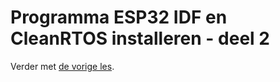 # Programma ESP32 IDF en CleanRTOS installeren - deel 2

Verder met [de vorige les](./programma-esp32-IDF-1.md).
